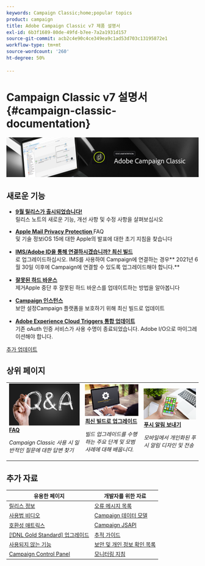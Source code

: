 ```yaml
---
keywords: Campaign Classic;home;popular topics
product: campaign
title: Adobe Campaign Classic v7 제품 설명서
exl-id: 6b3f1689-80de-49fd-b7ee-7a2a1931d157
source-git-commit: acb2c4e90c4ce349ea9c1ad53d703c13195872e1
workflow-type: tm+mt
source-wordcount: '260'
ht-degree: 50%

---
```


# Campaign Classic v7 설명서 {#campaign-classic-documentation}

![](platform/using/assets/do-not-localize/banner_acc_doc.jpg)

## 새로운 기능

* **[9월 릴리스가 출시되었습니다!](rn/using/latest-release.md)**<br/> 릴리스 노트의 새로운 기능, 개선 사항 및 수정 사항을 살펴보십시오

* **[Apple Mail Privacy Protection ](https://experienceleague.adobe.com/docs/deliverability-learn/deliverability-best-practice-guide/additional-resources/technotes/apple-mail-privacy-faq.html)** FAQ  **[](technotes/using/apple-mail-app-privacy-protection.md)**<br/> 및 기술 정보iOS 15에 대한 Apple의 발표에 대한 초기 지침을 찾습니다

* **[IMS/Adobe ID을 통해 연결하시겠습니까? 최신 빌드](technotes/using/ims-updates.md)**<br/>로 업그레이드하십시오. IMS를 사용하여 Campaign에 연결하는 경우** 2021년 6월 30일 이후에 Campaign에 연결할 수 있도록 업그레이드해야 합니다.**

* **[잘못된 하드 바운스 ](delivery/using/update-bounce-qualification.md)**<br/> 제거Apple 중단 후 잘못된 하드 바운스를 업데이트하는 방법을 알아봅니다

* **[Campaign 인스턴스 ](technotes/using/acc-config-updates.md)**<br/> 보안 설정Campaign 플랫폼을 보호하기 위해 최신 빌드로 업데이트

* **[Adobe Experience Cloud Triggers 통합 업데이트](integrations/using/configuring-adobe-io.md)**<br/> 기존 oAuth 인증 서비스가 사용 수명이 종료되었습니다. Adobe I/O으로 마이그레이션해야 합니다.

[추가 업데이트](rn/using/documentation-updates.md)

## 상위 페이지

<table style="table-layout:fixed">
<tr>
  <td>
    <a href="platform/using/common-questions.md">
      <img alt="FAQ" src="platform/using/assets/FAQ.png"/>
    </a>
    <div>
      <a href="platform/using/common-questions.md">
    <strong>FAQ</strong>
    </a>
    </div>
    <p>
    <em>Campaign Classic 사용 시 일반적인 질문에 대한 답변 찾기</em>
    <p>
  </td>
   <td>
    <a href="production/using/build-upgrade.md">
      <img alt="빌드 업그레이드" src="platform/using/assets/upgrade.png" />
    </a>
    <div>
      <a href="production/using/build-upgrade.md">
    <strong>최신 빌드로 업그레이드</strong>
    </a>
    </div>
    <p>
    <em>빌드 업그레이드를 수행하는 주요 단계 및 모범 사례에 대해 배웁니다.</em>
    <p>
  </td>
  <td>
    <a href="delivery/using/create-notifications-ios.md">
       <img alt="푸시 알림" src="platform/using/assets/push.png" />
    </a>
    <div>
       <a href="delivery/using/create-notifications-ios.md">
    <strong>푸시 알림 보내기</strong>
    </a>
    </div>
    <p>
    <em>모바일에서 개인화된 푸시 알림 디자인 및 전송</em>
    <p>
  </td>
</tr>
</table>

## 추가 자료

| 유용한 페이지 | 개발자를 위한 자료 |
|---|---|
| [릴리스 정보](rn/using/latest-release.md) | [오류 메시지 목록](https://experienceleague.adobe.com/developer/campaign-errors/error_codes.html?lang=ko) |
| [사용법 비디오](https://experienceleague.adobe.com/docs/campaign-classic-learn/tutorials/overview.html?lang=ko) | [Campaign 데이터 모델](configuration/using/about-data-model.md) |
| [호환성 매트릭스](rn/using/compatibility-matrix.md) | [Campaign JSAPI](https://docs.adobe.com/content/help/en/campaign-classic/technicalresources/api/p-1.html) |
| [[!DNL Gold Standard] 업그레이드](rn/using/gs-overview.md) | [추적 가이드](https://helpx.adobe.com/kr/campaign/kb/acc-tracking.html) |
| [사용되지 않는 기능](rn/using/deprecated-features.md) | [보안 및 개인 정보 확인 목록](https://helpx.adobe.com/kr/campaign/kb/acc-security.html) |
| [Campaign Control Panel](https://experienceleague.adobe.com/docs/control-panel/using/control-panel-home.html?lang=ko) | [모니터링 지침](production/using/monitoring-guidelines.md) |

